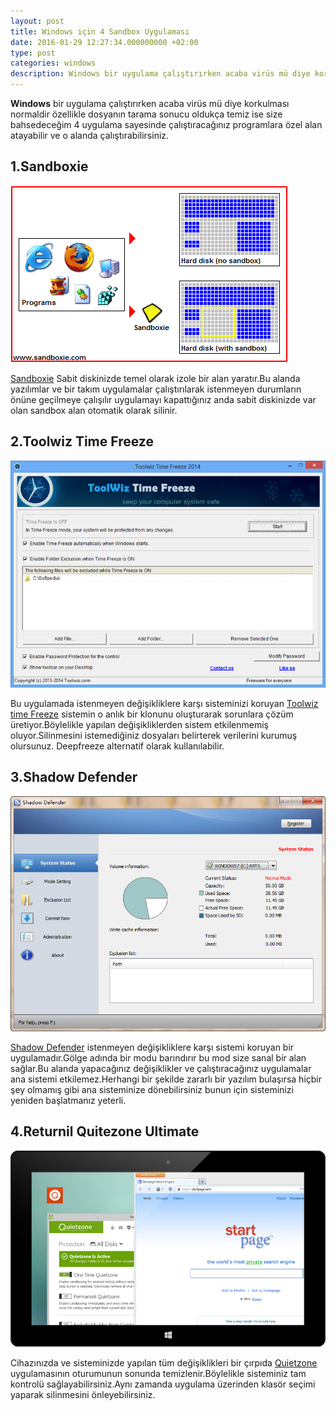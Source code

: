 ```yaml
---
layout: post
title: Windows için 4 Sandbox Uygulaması
date: 2016-01-29 12:27:34.000000000 +02:00
type: post
categories: windows
description: Windows bir uygulama çalıştırırken acaba virüs mü diye korkulması normaldir özellikle dosyanın tarama sonucu oldukça temiz ise size bahsedeceğim
---
```


**Windows** bir uygulama çalıştırırken acaba virüs mü diye korkulması normaldir özellikle dosyanın tarama sonucu oldukça temiz ise size bahsedeceğim 4 uygulama sayesinde çalıştıracağınız programlara özel alan atayabilir ve o alanda çalıştırabilirsiniz.

## 1.Sandboxie

![sandboxiegorsel1](/assets/sandboxiegorsel1.gif)

[Sandboxie](http://www.sandboxie.com/) Sabit diskinizde temel olarak izole bir alan yaratır.Bu alanda yazılımlar ve bir takım uygulamalar çalıştırılarak istenmeyen durumların önüne geçilmeye çalışılır uygulamayı kapattığınız anda sabit diskinizde var olan sandbox alan otomatik olarak silinir.

## 2.Toolwiz Time Freeze

![toolwiztimefreezegorsel](/assets/toolwiztimefreezegorsel.png)

Bu uygulamada istenmeyen değişikliklere karşı sisteminizi koruyan [Toolwiz time Freeze](http://www.toolwiz.com/products/toolwiz-time-freeze/) sistemin o anlık bir klonunu oluşturarak sorunlara çözüm üretiyor.Böylelikle yapılan değişikliklerden sistem etkilenmemiş oluyor.Silinmesini istemediğiniz dosyaları belirterek verilerini kurumuş olursunuz. Deepfreeze alternatif olarak kullanılabilir.

## 3.Shadow Defender

![shadowdefendergorsel](/assets/shadowdefendergorsel.png)

[Shadow Defender](http://www.shadowdefender.com/index.html) istenmeyen değişikliklere karşı sistemi koruyan bir uygulamadır.Gölge adında bir modu barındırır bu mod size sanal bir alan sağlar.Bu alanda yapacağınız değişiklikler ve çalıştıracağınız uygulamalar ana sistemi etkilemez.Herhangi bir şekilde zararlı bir yazılım bulaşırsa hiçbir şey olmamış gibi ana sisteminize dönebilirsiniz bunun için sisteminizi yeniden başlatmanız yeterli.

## 4.Returnil Quitezone Ultimate

![returnilquietzonegorsel](/assets/returnilquietzonegorsel.jpg)

Cihazınızda ve sisteminizde yapılan tüm değişiklikleri bir çırpıda [Quietzone](http://qz.returnilvirtualsystem.com/features/) uygulamasının oturumunun sonunda temizlenir.Böylelikle sisteminiz tam kontrolü sağlayabilirsiniz.Aynı zamanda uygulama üzerinden klasör seçimi yaparak silinmesini önleyebilirsiniz.

